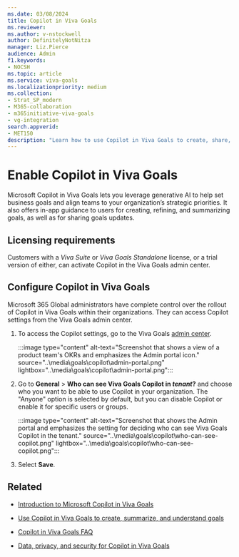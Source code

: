 ```yaml
---
ms.date: 03/08/2024
title: Copilot in Viva Goals
ms.reviewer: 
ms.author: v-nstockwell
author: DefinitelyNotNitza
manager: Liz.Pierce
audience: Admin
f1.keywords:
- NOCSH
ms.topic: article
ms.service: viva-goals
ms.localizationpriority: medium
ms.collection:  
- Strat_SP_modern
- M365-collaboration
- m365initiative-viva-goals
- vg-integration  
search.appverid:
- MET150
description: "Learn how to use Copilot in Viva Goals to create, share, manage, and summarize organizational goals."
---
```


# Enable Copilot in Viva Goals

Microsoft Copilot in Viva Goals lets you leverage generative AI to help set business goals and align teams to your organization’s strategic priorities. It also offers in-app guidance to users for creating, refining, and summarizing goals, as well as for sharing goals updates.

## Licensing requirements

Customers with a *Viva Suite* or *Viva Goals Standalone* license, or a trial version of either, can activate Copilot in the Viva Goals admin center.

## Configure Copilot in Viva Goals

Microsoft 365 Global administrators have complete control over the rollout of Copilot in Viva Goals within their organizations. They can access Copilot settings from the Viva Goals admin center.

1. To access the Copilot settings, go to the Viva Goals [admin center](https://goals.microsoft.com/admin_center).

    :::image type="content" alt-text="Screenshot that shows a view of a product team's OKRs and emphasizes the Admin portal icon." source="..\media\goals\copilot\admin-portal.png" lightbox="..\media\goals\copilot\admin-portal.png":::

1. Go to **General** > **Who can see Viva Goals Copilot in *tenant*?** and choose who you want to be able to use Copilot in your organization. The "Anyone" option is selected by default, but you can disable Copilot or enable it for specific users or groups.

    :::image type="content" alt-text="Screenshot that shows the Admin portal and emphasizes the setting for deciding who can see Viva Goals Copilot in the tenant." source="..\media\goals\copilot\who-can-see-copilot.png" lightbox="..\media\goals\copilot\who-can-see-copilot.png":::

1. Select **Save**.

## Related

- [Introduction to Microsoft Copilot in Viva Goals](https://support.microsoft.com/en-us/topic/introduction-to-microsoft-copilot-in-viva-goals-a1c1a5f1-9135-495b-969a-6a6172305ecc)

- [Use Copilot in Viva Goals to create, summarize, and understand goals](https://support.microsoft.com/en-us/topic/use-copilot-in-viva-goals-to-create-summarize-and-understand-goals-11bf3612-669c-49b1-99f4-93b942ba5099)

- [Copilot in Viva Goals FAQ](https://support.microsoft.com/en-us/topic/copilot-in-viva-goals-faq-31e9fbac-6214-4052-958f-9e766fd8b0e3)

- [Data, privacy, and security for Copilot in Viva Goals](vg-privacy-and-security.md#copilot-in-viva-goals)
